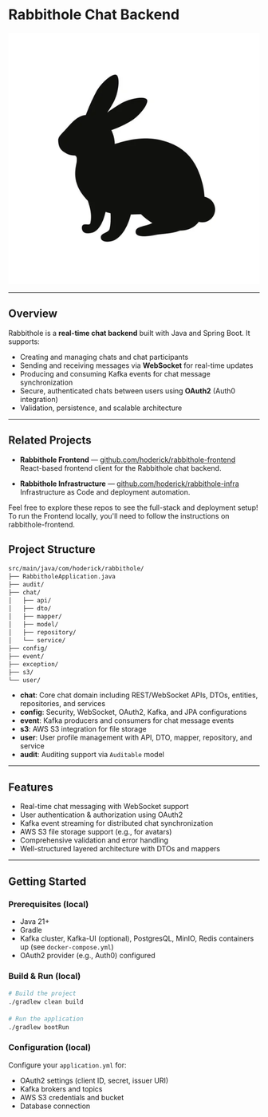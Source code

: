 # Rabbithole Chat Backend

![rabbithole-sillhouette.jpg](assets/rabbithole-sillhouette.jpg)  

---

## Overview

Rabbithole is a **real-time chat backend** built with Java and Spring Boot. It supports:

- Creating and managing chats and chat participants
- Sending and receiving messages via **WebSocket** for real-time updates
- Producing and consuming Kafka events for chat message synchronization
- Secure, authenticated chats between users using **OAuth2** (Auth0 integration)
- Validation, persistence, and scalable architecture

---

## Related Projects

- **Rabbithole Frontend** — [github.com/hoderick/rabbithole-frontend](https://github.com/rikkih/RabbitHoleWeb)  
  React-based frontend client for the Rabbithole chat backend.

- **Rabbithole Infrastructure** — [github.com/hoderick/rabbithole-infra](https://github.com/rikkih/RabbitHoleInfra)  
  Infrastructure as Code and deployment automation.

Feel free to explore these repos to see the full-stack and deployment setup!
To run the Frontend locally, you'll need to follow the instructions on rabbithole-frontend.

## Project Structure

```
src/main/java/com/hoderick/rabbithole/
├── RabbitholeApplication.java
├── audit/
├── chat/
│   ├── api/
│   ├── dto/
│   ├── mapper/
│   ├── model/
│   ├── repository/
│   └── service/
├── config/
├── event/
├── exception/
├── s3/
└── user/
```

- **chat**: Core chat domain including REST/WebSocket APIs, DTOs, entities, repositories, and services
- **config**: Security, WebSocket, OAuth2, Kafka, and JPA configurations
- **event**: Kafka producers and consumers for chat message events
- **s3**: AWS S3 integration for file storage
- **user**: User profile management with API, DTO, mapper, repository, and service
- **audit**: Auditing support via `Auditable` model

---

## Features

- Real-time chat messaging with WebSocket support
- User authentication & authorization using OAuth2
- Kafka event streaming for distributed chat synchronization
- AWS S3 file storage support (e.g., for avatars)
- Comprehensive validation and error handling
- Well-structured layered architecture with DTOs and mappers

---

## Getting Started

### Prerequisites (local)

- Java 21+
- Gradle
- Kafka cluster, Kafka-UI (optional), PostgresQL, MinIO, Redis containers up (see `docker-compose.yml`)
- OAuth2 provider (e.g., Auth0) configured

### Build & Run (local)

```bash
# Build the project
./gradlew clean build

# Run the application
./gradlew bootRun
```

### Configuration (local)
Configure your `application.yml` for:

- OAuth2 settings (client ID, secret, issuer URI)
- Kafka brokers and topics
- AWS S3 credentials and bucket
- Database connection

